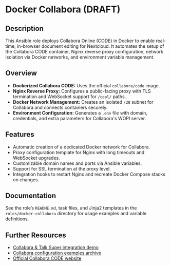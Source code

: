 # Docker Collabora (DRAFT)

## Description

This Ansible role deploys Collabora Online (CODE) in Docker to enable real-time, in-browser document editing for Nextcloud. It automates the setup of the Collabora CODE container, Nginx reverse proxy configuration, network isolation via Docker networks, and environment variable management.

## Overview

* **Dockerized Collabora CODE:** Uses the official `collabora/code` image.
* **Nginx Reverse Proxy:** Configures a public-facing proxy with TLS termination and WebSocket support for `/cool/` paths.
* **Docker Network Management:** Creates an isolated `/28` subnet for Collabora and connects containers securely.
* **Environment Configuration:** Generates a `.env` file with domain, credentials, and extra parameters for Collabora's WOPI server.

## Features

* Automatic creation of a dedicated Docker network for Collabora.
* Proxy configuration template for Nginx with long timeouts and WebSocket upgrades.
* Customizable domain names and ports via Ansible variables.
* Support for SSL termination at the proxy level.
* Integration hooks to restart Nginx and recreate Docker Compose stacks on changes.

## Documentation

See the role’s `README.md`, task files, and Jinja2 templates in the `roles/docker-collabora` directory for usage examples and variable definitions.

## Further Resources

* [Collabora & Talk Super integration demo](https://www.youtube.com/watch?v=7cRmvTyt1ik)
* [Collabora configuration examples archive](https://cloud.thesysadminhub.com/s/FNKyP43y35HGDTJ?dir=/&openfile=true)
* [Official Collabora CODE website](https://www.collaboraoffice.com/code/)
